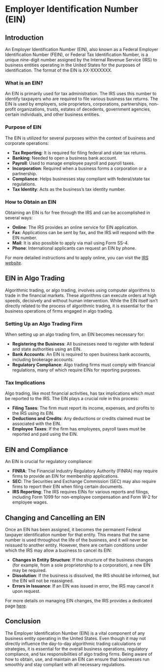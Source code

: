# Employer Identification Number (EIN)

## Introduction
An Employer Identification Number (EIN), also known as a Federal Employer Identification Number (FEIN), or Federal Tax Identification Number, is a unique nine-digit number assigned by the Internal Revenue Service (IRS) to business entities operating in the United States for the purposes of identification. The format of the EIN is XX-XXXXXXX.

### What is an EIN?
An EIN is primarily used for tax administration. The IRS uses this number to identify taxpayers who are required to file various business tax returns. The EIN is used by employers, sole proprietors, corporations, partnerships, non-profit organizations, trusts, estates of decedents, government agencies, certain individuals, and other business entities.

### Purpose of EIN
The EIN is utilized for several purposes within the context of business and corporate operations:
- **Tax Reporting**: It is required for filing federal and state tax returns.
- **Banking**: Needed to open a business bank account.
- **Payroll**: Used to manage employee payroll and payroll taxes.
- **Incorporation**: Required when a business forms a corporation or a partnership.
- **Compliance**: Helps businesses stay compliant with federal/state tax regulations.
- **Tax Identity**: Acts as the business’s tax identity number.

### How to Obtain an EIN
Obtaining an EIN is for free through the IRS and can be accomplished in several ways:
- **Online**: The IRS provides an online service for EIN application.
- **Fax**: Applications can be sent by fax, and the IRS will respond with the EIN number.
- **Mail**: It is also possible to apply via mail using Form SS-4.
- **Phone**: International applicants can request an EIN by phone.

For more detailed instructions and to apply online, you can visit the [IRS website](https://www.irs.gov/businesses/small-businesses-self-employed/apply-for-an-employer-identification-number-ein-online).

## EIN in Algo Trading
Algorithmic trading, or algo trading, involves using computer algorithms to trade in the financial markets. These algorithms can execute orders at high speeds, decisively and without human intervention. While the EIN itself isn’t directly related to the process of algorithmic trading, it is essential for the business operations of firms engaged in algo trading.

### Setting Up an Algo Trading Firm
When setting up an algo trading firm, an EIN becomes necessary for:
- **Registering the Business**: All businesses need to register with federal and state authorities using an EIN.
- **Bank Accounts**: An EIN is required to open business bank accounts, including brokerage accounts.
- **Regulatory Compliance**: Algo trading firms must comply with financial regulations, many of which require EINs for reporting purposes.

### Tax Implications
Algo trading, like most financial activities, has tax implications which must be reported to the IRS. The EIN plays a crucial role in this process:
- **Filing Taxes**: The firm must report its income, expenses, and profits to the IRS using its EIN.
- **Deductions and Credits**: Any deductions or credits claimed must be associated with the EIN.
- **Employee Taxes**: If the firm has employees, payroll taxes must be reported and paid using the EIN.

## EIN and Compliance
An EIN is crucial for regulatory compliance:
- **FINRA**: The Financial Industry Regulatory Authority (FINRA) may require firms to provide an EIN for membership applications.
- **SEC**: The Securities and Exchange Commission (SEC) may also require firms to report their EIN when filing certain documents.
- **IRS Reporting**: The IRS requires EINs for various reports and filings, including Form 1099 for non-employee compensation and Form W-2 for employee wages.

## Changing and Cancelling an EIN
Once an EIN has been assigned, it becomes the permanent Federal taxpayer identification number for that entity. This means that the same number is used throughout the life of the business, and it will never be reissued to another entity. However, there are certain conditions under which the IRS may allow a business to cancel its EIN:
- **Changes in Entity Structure**: If the structure of the business changes (for example, from a sole proprietorship to a corporation), a new EIN may be required.
- **Dissolution**: If the business is dissolved, the IRS should be informed, but the EIN will not be reassigned.
- **Errors in Issuance**: If an EIN was issued in error, the IRS may cancel it upon request.

For more details on managing EIN changes, the IRS provides a dedicated page [here](https://www.irs.gov/businesses/small-businesses-self-employed/canceling-an-ein).

## Conclusion
The Employer Identification Number (EIN) is a vital component of any business entity operating in the United States. Even though it may not directly influence the day-to-day algorithmic trading calculations or strategies, it is essential for the overall business operations, regulatory compliance, and tax responsibilities of algo trading firms. Being aware of how to obtain, use, and maintain an EIN can ensure that businesses run smoothly and stay compliant with all necessary regulations.